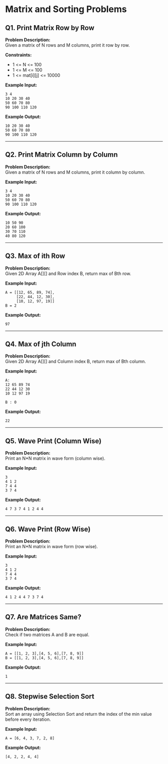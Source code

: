 # Matrix and Sorting Problems

## Q1. Print Matrix Row by Row
**Problem Description:**  
Given a matrix of N rows and M columns, print it row by row.

**Constraints:**
- 1 <= N <= 100
- 1 <= M <= 100
- 1 <= mat[i][j] <= 10000

**Example Input:**
```
3 4
10 20 30 40
50 60 70 80
90 100 110 120
```

**Example Output:**
```
10 20 30 40
50 60 70 80
90 100 110 120
```

---

## Q2. Print Matrix Column by Column
**Problem Description:**  
Given a matrix of N rows and M columns, print it column by column.

**Example Input:**
```
3 4
10 20 30 40
50 60 70 80
90 100 110 120
```

**Example Output:**
```
10 50 90
20 60 100
30 70 110
40 80 120
```

---

## Q3. Max of ith Row
**Problem Description:**  
Given 2D Array A[][] and Row index B, return max of Bth row.

**Example Input:**
```
A = [[12, 65, 89, 74],
     [22, 44, 12, 30],
     [10, 12, 97, 19]]
B = 2
```

**Example Output:**
```
97
```

---

## Q4. Max of jth Column
**Problem Description:**  
Given 2D Array A[][] and Column index B, return max of Bth column.

**Example Input:**
```
A:
12 65 89 74
22 44 12 30
10 12 97 19

B : 0
```

**Example Output:**
```
22
```

---

## Q5. Wave Print (Column Wise)
**Problem Description:**  
Print an N*N matrix in wave form (column wise).

**Example Input:**
```
3
4 1 2
7 4 4
3 7 4
```

**Example Output:**
```
4 7 3 7 4 1 2 4 4
```

---

## Q6. Wave Print (Row Wise)
**Problem Description:**  
Print an N*N matrix in wave form (row wise).

**Example Input:**
```
3
4 1 2
7 4 4
3 7 4
```

**Example Output:**
```
4 1 2 4 4 7 3 7 4
```

---

## Q7. Are Matrices Same?
**Problem Description:**  
Check if two matrices A and B are equal.

**Example Input:**
```
A = [[1, 2, 3],[4, 5, 6],[7, 8, 9]]
B = [[1, 2, 3],[4, 5, 6],[7, 8, 9]]
```

**Example Output:**
```
1
```

---

## Q8. Stepwise Selection Sort
**Problem Description:**  
Sort an array using Selection Sort and return the index of the min value before every iteration.

**Example Input:**
```
A = [6, 4, 3, 7, 2, 8]
```

**Example Output:**
```
[4, 2, 2, 4, 4]
```